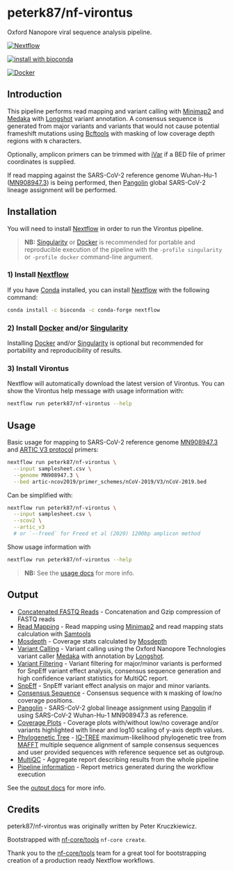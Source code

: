 # peterk87/nf-virontus

Oxford Nanopore viral sequence analysis pipeline.

[![Nextflow](https://img.shields.io/badge/nextflow-%E2%89%A520.04.0-brightgreen.svg)](https://www.nextflow.io/)
<!-- TODO: add badge for github actions -->
[![install with bioconda](https://img.shields.io/badge/install%20with-bioconda-brightgreen.svg)](http://bioconda.github.io/)

[![Docker](https://img.shields.io/docker/automated/peterk87/nf-virontus.svg)](https://hub.docker.com/r/peterk87/nf-virontus)

## Introduction

This pipeline performs read mapping and variant calling with [Minimap2] and [Medaka] with [Longshot] variant annotation. A consensus sequence is generated from major variants and variants that would not cause potential frameshift mutations using [Bcftools] with masking of low coverage depth regions with `N` characters.

Optionally, amplicon primers can be trimmed with [iVar] if a BED file of primer coordinates is supplied.

If read mapping against the SARS-CoV-2 reference genome Wuhan-Hu-1 ([MN908947.3](https://www.ncbi.nlm.nih.gov/nuccore/MN908947.3/)) is being performed, then [Pangolin] global SARS-CoV-2 lineage assignment will be performed.

## Installation

You will need to install [Nextflow] in order to run the Virontus pipeline.

> **NB:** [Singularity] or [Docker] is recommended for portable and reproducible execution of the pipeline with the `-profile singularity` or `-profile docker` command-line argument.

### 1) Install [Nextflow]

If you have [Conda] installed, you can install [Nextflow] with the following command:

```bash
conda install -c bioconda -c conda-forge nextflow
```

### 2) Install [Docker][] and/or [Singularity][]

Installing [Docker][] and/or [Singularity] is optional but recommended for portability and reproducibility of results.

### 3) Install Virontus

Nextflow will automatically download the latest version of Virontus. You can show the Virontus help message with usage information with:

```bash
nextflow run peterk87/nf-virontus --help
```

## Usage

Basic usage for mapping to SARS-CoV-2 reference genome [MN908947.3](https://www.ncbi.nlm.nih.gov/nuccore/MN908947.3/) and [ARTIC V3 protocol](https://github.com/artic-network/artic-ncov2019/tree/master/primer_schemes/nCoV-2019/V3) primers:

```bash
nextflow run peterk87/nf-virontus \
  --input samplesheet.csv \
  --genome MN908947.3 \
  --bed artic-ncov2019/primer_schemes/nCoV-2019/V3/nCoV-2019.bed
```

Can be simplified with:

```bash
nextflow run peterk87/nf-virontus \
  --input samplesheet.csv \
  --scov2 \
  --artic_v3
  # or `--freed` for Freed et al (2020) 1200bp amplicon method
```

Show usage information with

```bash
nextflow run peterk87/nf-virontus --help
```

> **NB:** See the [usage docs](docs/usage.md) for more info.

## Output

* [Concatenated FASTQ Reads](docs/output.md#concatenated-fastq-reads) - Concatenation and Gzip compression of FASTQ reads
* [Read Mapping](docs/output.md#read-mapping) - Read mapping using [Minimap2][] and read mapping stats calculation with [Samtools][]
* [Mosdepth](docs/output.md#mosdepth) - Coverage stats calculated by [Mosdepth][]
* [Variant Calling](docs/output.md#variant-calling) - Variant calling using the Oxford Nanopore Technologies variant caller [Medaka] with annotation by [Longshot].
* [Variant Filtering](docs/output.md#variant-filtering) - Variant filtering for major/minor variants is performed for SnpEff variant effect analysis, consensus sequence generation and high confidence variant statistics for MultiQC report.
* [SnpEff](docs/output.md#snpeff) - SnpEff variant effect analysis on major and minor variants.
* [Consensus Sequence](docs/output.md#consensus-sequence) - Consensus sequence with `N` masking of low/no coverage positions.
* [Pangolin](docs/output.md#pangolin) - SARS-CoV-2 global lineage assignment using [Pangolin][] if using SARS-CoV-2 Wuhan-Hu-1 MN908947.3 as reference.
* [Coverage Plots](docs/output.md#coverage-plots) - Coverage plots with/without low/no coverage and/or variants highlighted with linear and log10 scaling of y-axis depth values.
* [Phylogenetic Tree](docs/output.md#phylogenetic-tree) - [IQ-TREE] maximum-likelihood phylogenetic tree from [MAFFT] multiple sequence alignment of sample consensus sequences and user provided sequences with reference sequence set as outgroup.
* [MultiQC](docs/output.md#multiqc) - Aggregate report describing results from the whole pipeline
* [Pipeline information](docs/output.md#pipeline-information) - Report metrics generated during the workflow execution

See the [output docs](docs/output.md) for more info.

## Credits

peterk87/nf-virontus was originally written by Peter Kruczkiewicz.

Bootstrapped with [nf-core/tools](https://github.com/nf-core/tools) `nf-core create`.

Thank you to the [nf-core/tools](https://github.com/nf-core/tools) team for a great tool for bootstrapping creation of a production ready Nextflow workflows.

[Bcftools]: https://samtools.github.io/bcftools/bcftools.html
[Centrifuge]: https://ccb.jhu.edu/software/centrifuge/manual.shtml
[Conda]: https://conda.io/
[Docker]: https://www.docker.com/
[IQ-TREE]: http://www.iqtree.org/
[iVar]: https://github.com/andersen-lab/ivar
[Kraken2]: https://ccb.jhu.edu/software/kraken2/
[Longshot]: https://www.nature.com/articles/s41467-019-12493-y
[MAFFT]: https://mafft.cbrc.jp/alignment/software/
[Matplotlib]: https://matplotlib.org/
[Medaka]: https://github.com/nanoporetech/medaka
[Minimap2]: https://github.com/lh3/minimap2
[Mosdepth]: https://github.com/brentp/mosdepth
[MultiQC]: http://multiqc.info
[Nextflow]: https://www.nextflow.io
[Pangolin]: https://github.com/cov-lineages/pangolin/
[pigz]: https://www.zlib.net/pigz/
[Samtools]: https://www.htslib.org/
[seaborn]: https://seaborn.pydata.org/
[Singularity]: https://sylabs.io/guides/3.5/user-guide/
[SnpEff]: https://pcingola.github.io/SnpEff/
[SnpSift]: https://pcingola.github.io/SnpEff/ss_introduction/
[Unicycler]: https://github.com/rrwick/Unicycler
[vcf_consensus_builder]: https://github.com/peterk87/vcf_consensus_builder
